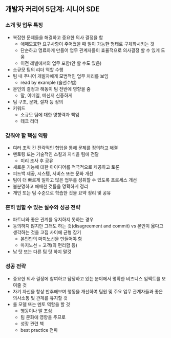 ## 개발자 커리어 5단계: 시니어 SDE

### 소개 및 업무 특징

- 복잡한 문제들을 해결하고 중요한 의사 결정을 함
  - 애매모호한 요구사항이 주어졌을 때 일이 가능한 형태로 구체화시키는 것
  - 단순하고 명료하게 만들어 업무 관계자들이 효율적으로 의사결정 할 수 있게 도움
  - 이전 레벨에서의 업무 포함(안 할 수도 있음)
- 소규모 팀의 리더 역할 수행
- 팀 내 주니어 개발자에게 모범적인 업무 처리를 보임
  - read by example (솔선수범)
- 본인의 결정과 해동이 팀 전반에 영향을 줌
  - 말, 이메일, 메신저 신중하게
- 팀 구조, 문화, 절차 등 정의
- 키워드
  - 소규모 팀에 대한 영향력과 책임
  - 테크 리더

### 갖춰야 할 핵심 역량

- 여러 조직 간 전략적인 협업을 통해 문제를 정의하고 해결
- 멘토링 또는 기술적인 스킬과 지식을 팀에 전달
  - 미리 조사 후 공유
- 새로운 기능에 대한 아이디어를 적극적으로 제공하고 토론
- 피드백 제공, 시스템, 서비스 또는 문화 개선
- 팀이 더 빠르게 일하고 많은 업무를 성취할 수 있도록 프로세스 개선
- 불분명하고 애매한 것들을 명확하게 정리
- 개인 또는 팀 수준으로 학습한 것을 요약 정리 및 공유

### 흔히 범할 수 있는 실수와 성공 전략

- 파트너와 좋은 관계를 유지하지 못하는 경우
- 동의하지 않지만 그래도 하는 것(disagreement and commit) vs 본인이 옳다고 생각하는 것을 고집 사이에 균형 잡기
  - 본인만의 마지노선을 만들어야 함
  - 마지노선 = 고객(의 편리함 등)
- 남 탓 또는 다른 팀 탓 하지 말것

### 성공 전략

- 중요한 의사 결정에 참여하고 담당하고 있는 분야에서 명확한 비즈니스 임팩트를 보여줄 것
- 자기 자신을 항상 반추해보며 행동을 개선하여 팀원 및 주요 업무 관계자들과 좋은 의사소통 및 관계를 유지할 것
- 롤 모델 또는 멘토 역할을 할 것
  - 행동이나 말 조심
  - 팀 문화에 영향을 주므로
  - 성장 관련 책
  - best practice 전파